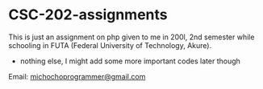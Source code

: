 # CSC-202-assignments

This is just an assignment on php given to me in 200l, 2nd semester while schooling in FUTA (Federal University of Technology, Akure).
* nothing else, I might add some more important codes later though

Email: michochoprogrammer@gmail.com
